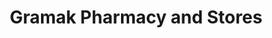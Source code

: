 ---
title: "Gramak Pharmacy and Stores"
url: /jos/gramak-pharmacy-and-stores/
shop: medical supply
---